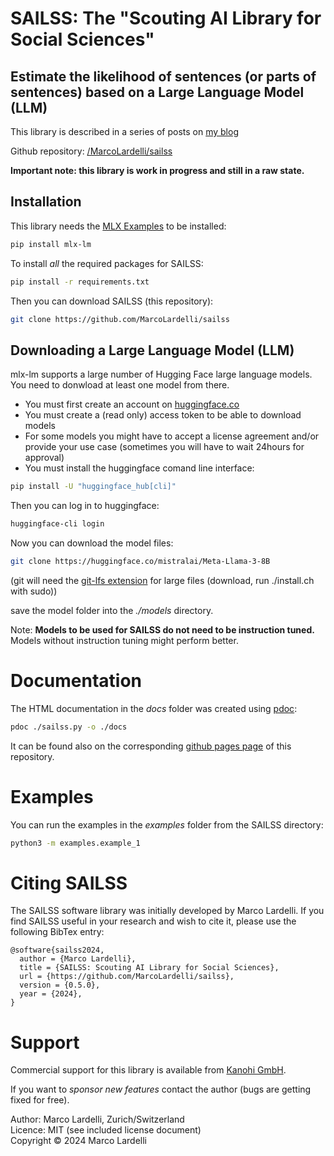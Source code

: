 
# SAILSS: The "Scouting AI Library for Social Sciences"

## Estimate the likelihood of sentences (or parts of sentences) based on a Large Language Model (LLM)

This library is described in a series of posts on [my blog](https://lardel.li/2024/07/llm_language_model_library_social_sciences.html)

Github repository: [/MarcoLardelli/sailss](https://github.com/MarcoLardelli/sailss)

**Important note: this library is work in progress and still in a raw state.**

## Installation

This library needs the [MLX Examples](https://github.com/ml-explore/mlx-examples) to be installed:

```sh
pip install mlx-lm
```

To install *all* the required packages for SAILSS:

```sh
pip install -r requirements.txt
```

Then you can download SAILSS (this repository):
```sh
git clone https://github.com/MarcoLardelli/sailss
```


## Downloading a Large Language Model (LLM)

mlx-lm supports a large number of Hugging Face large language models. You need to donwload at least one model from there.

- You must first create an account on [huggingface.co](https://huggingface.co)
- You must create a (read only) access token to be able to download models
- For some models you might have to accept a license agreement and/or provide your use case (sometimes you will have to wait 24hours for approval)
- You must install the huggingface comand line interface:

```sh
pip install -U "huggingface_hub[cli]"
```

Then you can log in to huggingface:
```sh
huggingface-cli login
```
Now you can download the model files:

```sh
git clone https://huggingface.co/mistralai/Meta-Llama-3-8B
```
(git will need the [git-lfs extension](https://git-lfs.com) for large files (download, run ./install.ch with sudo))

save the model folder into the *./models* directory.

Note:
**Models to be used for SAILSS do not need to be instruction tuned.**   
Models without instruction tuning might perform better.

# Documentation

The HTML documentation in the *docs* folder was created using [pdoc](https://pdoc.dev):

```sh
pdoc ./sailss.py -o ./docs
```

It can be found also on the corresponding [github pages page](https://marcolardelli.github.io/sailss/) of this repository.

# Examples

You can run the examples in the *examples* folder from the SAILSS directory:

```sh
python3 -m examples.example_1
```


# Citing SAILSS

The SAILSS software library was initially developed by Marco Lardelli. If you find
SAILSS useful in your research and wish to cite it, please use the following
BibTex entry:

```
@software{sailss2024,
  author = {Marco Lardelli},
  title = {SAILSS: Scouting AI Library for Social Sciences},
  url = {https://github.com/MarcoLardelli/sailss},
  version = {0.5.0},
  year = {2024},
}
```

# Support

Commercial support for this library is available from [Kanohi GmbH](https://kanohi.ch).

If you want to *sponsor new features* contact the author (bugs are getting fixed for free).


Author: Marco Lardelli, Zurich/Switzerland   
Licence: MIT (see included license document)   
Copyright © 2024 Marco Lardelli   
